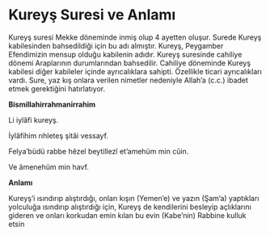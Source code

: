 # **Kureyş Suresi ve Anlamı**

Kureyş suresi Mekke döneminde inmiş olup 4 ayetten oluşur. Surede Kureyş kabilesinden bahsedildiği için bu adı almıştır. Kureyş, Peygamber Efendimizin mensup olduğu kabilenin adıdır. Kureyş suresinde cahiliye dönemi Araplarının durumlarından bahsedilir. Cahiliye döneminde Kureyş kabilesi diğer kabileler içinde ayrıcalıklara sahipti. Özellikle ticari ayrıcalıkları vardı. Sure, yaz kış onlara verilen nimetler nedeniyle Allah’a (c.c.) ibadet etmek gerektiğini hatırlatıyor.

**Bismillahirrahmanirrahim**

Li iylâfi kureyş.

İylâfihim rıhleteş şitâi vessayf.

Felya’büdü rabbe hêzel beytillezî et’amehüm min cûin.

Ve âmenehüm min havf.

**Anlamı**

Kureyş’i ısındırıp alıştırdığı, onları kışın (Yemen’e) ve yazın (Şam’a) yaptıkları yolculuğa ısındırıp alıştırdığı için, Kureyş de kendilerini besleyip açlıklarını gideren ve onları korkudan emin kılan bu evin (Kabe’nin) Rabbine kulluk etsin
